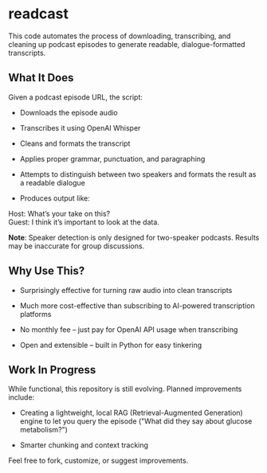 # readcast

This code automates the process of downloading, transcribing, and cleaning up podcast episodes to generate readable, dialogue-formatted transcripts.

## What It Does
Given a podcast episode URL, the script:

- Downloads the episode audio

- Transcribes it using OpenAI Whisper

- Cleans and formats the transcript

- Applies proper grammar, punctuation, and paragraphing

- Attempts to distinguish between two speakers and formats the result as a readable dialogue

- Produces output like:

Host: What’s your take on this?  
Guest: I think it’s important to look at the data.  

**Note**: Speaker detection is only designed for two-speaker podcasts. Results may be inaccurate for group discussions.

## Why Use This?

- Surprisingly effective for turning raw audio into clean transcripts

- Much more cost-effective than subscribing to AI-powered transcription platforms

- No monthly fee – just pay for OpenAI API usage when transcribing

- Open and extensible – built in Python for easy tinkering

## Work In Progress

While functional, this repository is still evolving. Planned improvements include:

- Creating a lightweight, local RAG (Retrieval-Augmented Generation) engine to let you query the episode ("What did they say about glucose metabolism?")

- Smarter chunking and context tracking



Feel free to fork, customize, or suggest improvements.
